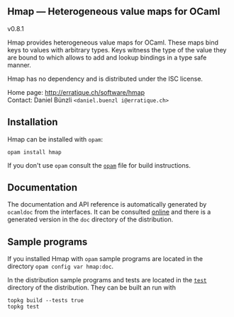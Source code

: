 Hmap — Heterogeneous value maps for OCaml
-------------------------------------------------------------------------------
v0.8.1

Hmap provides heterogeneous value maps for OCaml. These maps bind keys
to values with arbitrary types. Keys witness the type of the value
they are bound to which allows to add and lookup bindings in a type
safe manner.

Hmap has no dependency and is distributed under the ISC license.

Home page: http://erratique.ch/software/hmap  
Contact: Daniel Bünzli `<daniel.buenzl i@erratique.ch>`

## Installation

Hmap can be installed with `opam`:

    opam install hmap

If you don't use `opam` consult the [`opam`](opam) file for build
instructions.

## Documentation

The documentation and API reference is automatically generated by
`ocamldoc` from the interfaces. It can be consulted [online][doc]
and there is a generated version in the `doc` directory of the
distribution.

[doc]: http://erratique.ch/software/hmap/doc

## Sample programs

If you installed Hmap with `opam` sample programs are located in
the directory `opam config var hmap:doc`.

In the distribution sample programs and tests are located in the
[`test`](test) directory of the distribution. They can be built an run
with

    topkg build --tests true
    topkg test
